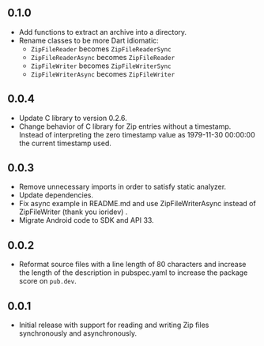 ## 0.1.0

- Add functions to extract an archive into a directory.
- Rename classes to be more Dart idiomatic:
  - `ZipFileReader` becomes `ZipFileReaderSync`
  - `ZipFileReaderAsync` becomes `ZipFileReader`
  - `ZipFileWriter` becomes `ZipFileWriterSync`
  - `ZipFileWriterAsync` becomes `ZipFileWriter`

## 0.0.4

- Update C library to version 0.2.6.
- Change behavior of C library for Zip entries without a timestamp. Instead of
  interpreting the zero timestamp value as 1979-11-30 00:00:00 the current
  timestamp used.

## 0.0.3

- Remove unnecessary imports in order to satisfy static analyzer.
- Update dependencies.
- Fix async example in README.md and use ZipFileWriterAsync instead of ZipFileWriter
  (thank you ioridev) .
- Migrate Android code to SDK and API 33.

## 0.0.2

- Reformat source files with a line length of 80 characters and increase the
  length of the description in pubspec.yaml to increase the package score on
  `pub.dev`.

## 0.0.1

- Initial release with support for reading and writing Zip files synchronously
  and asynchronously.
